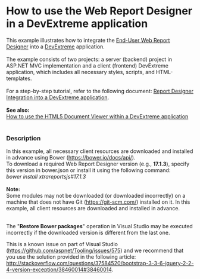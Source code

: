 # How to use the Web Report Designer in a DevExtreme application


This example illustrates how to integrate the <a href="https://documentation.devexpress.com/#XtraReports/CustomDocument17103">End-User Web Report Designer</a> into a <a href="https://js.devexpress.com/">DevExtreme</a> application.<br><br>The example consists of two projects: a server (backend) project in ASP.NET MVC implementation and a client (frontend) DevExtreme application, which includes all necessary styles, scripts, and HTML-templates.<br><br>For a step-by-step tutorial, refer to the following document: <a href="https://documentation.devexpress.com/XtraReports/119332/Creating-End-User-Reporting-Applications/Web-Reporting/Using-Reporting-Controls-in-JS/Report-Designer-Integration-into-a-DevExtreme-application">Report Designer Integration into a DevExtreme application</a>.<br><br><strong>See also:<br></strong><a href="https://www.devexpress.com/Support/Center/Example/Details/T370591">How to use the HTML5 Document Viewer within a DevExtreme application</a><br><br>


<h3>Description</h3>

In this example, all necessary client resources are downloaded and installed in advance using Bower (<a href="https://bower.io/docs/api/">https://bower.io/docs/api/</a>).<br>To download a required Web Report Designer version (e.g., <strong>17.1.3</strong>), specify this version in bower.json or install it using the following command:<br><em>bower install xtrareportsjs#17.1.3&nbsp;&nbsp;</em><br><br><strong>Note:</strong> <br>Some modules may not be downloaded (or downloaded incorrectly) on a machine that does not have Git (<a href="https://git-scm.com/">https://git-scm.com/</a>) installed on it. In this example, all client resources are downloaded and installed in advance.<br><br>
<p>The "<strong>Restore Bower packages</strong>" operation in Visual Studio may be executed incorrectly if the downloaded version is different from the last one.</p>
<p>This is a known issue on part of Visual Studio (<a href="https://github.com/aspnet/Tooling/issues/575">https://github.com/aspnet/Tooling/issues/575</a>) and we recommend that you use the solution provided in the following article: <a href="http://stackoverflow.com/questions/37584520/bootstrap-3-3-6-jquery-2-2-4-version-exception/38460014#38460014">http://stackoverflow.com/questions/37584520/bootstrap-3-3-6-jquery-2-2-4-version-exception/38460014#38460014</a>.</p>

<br/>


